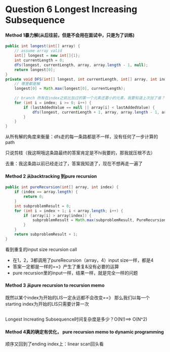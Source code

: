 # Question 6 Longest Increasing Subsequence

#### Method 1暴力解(从后往前，但是不会用在面试中，只是为了训练)

```java
public int longest(int[] array) {
    // assume array valid
    int[] longest = new int[]{1};
    int currentLength = 0;
    dfs(longest, currentLength, array, array.length - 1, null);
    return longest[0];
}
private void DFS(int[] longest, int currentLength, int[] array, int index, Integer lastAddedValue) {
    // 哪里都是解
    longest[0] = Math.max(longest[0], currentLength);
    
    // branch 所有在index之前比加过的第一个元素还要小的元素，我要知道上次加了谁？
    for (int i = index; i >= 0; i++) {
        if (lastAddedValue == null || array[i] < lastAddedValue) {
            dfs(longest, currentLength + 1, array, array.length - 1, array[i]);
        }
    }
}
```

从所有解的角度来衡量：dfs走的每一条路都是不一样，没有任何了一步计算的path

只说剪枝（我这啊哦这条路最终的答案肯定是不hi我要的，那我就压根不去）

去重：我这条路以前已经走过了，答案我知道了，现在不想再走一遍了



#### Method 2 从backtracking 到pure recursion

```java
public int pureRecursion(int[] array, int index) {
    if (index == array.length) {
        return 0;
    }
    int subproblemResult = 0;
    for (int i = index + 1; i < array.length; i++) {
        if (array[i] > array[index]) {
            subproblemResult = Math.max(subproblemResult, PureRecursion[i]);
        }
    }
    return subproblemResult + 1;
}
```

看到重复的input size recursion call

* 在1，2，3都调用了pureRecursion（array，4）input size一样，都是4
* 答案一定都是一样的==》产生了重复&没有必要的运算
* pure recursion里的input一样，结果一样，就是完全一样的问题



#### Method 3 从pure recursion to recursion memo

既然以某个index为开始的LIS一定永远都不会改变==》 那么我们以每一个starting index为开始的LIS只需要计算一次

```java
```

Longest Increating Subsequence时间复杂度是多少？O(N!)==> O(N^2)

#### Method 4真的确定有优化， pure recursion memo to dynamic programming

顺序又回到了ending index上：linear scan回头看
